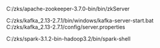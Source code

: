 
C:/zks/apache-zookeeper-3.7.0-bin/bin/zkServer

C:/zks/kafka_2.13-2.7.1/bin/windows/kafka-server-start.bat C:/zks/kafka_2.13-2.7.1/config/server.properties

C:/zks/spark-3.1.2-bin-hadoop3.2/bin/spark-shell

